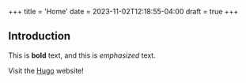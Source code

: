 +++
title = 'Home'
date = 2023-11-02T12:18:55-04:00
draft = true
+++
## Introduction

This is **bold** text, and this is *emphasized* text.

Visit the [Hugo](https://gohugo.io) website!